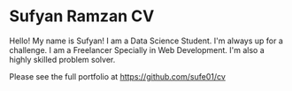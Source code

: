 # Sufyan Ramzan CV

Hello! My name is Sufyan! I am a Data Science Student. I'm always up for a challenge. I am a Freelancer Specially in Web Development. I'm also a highly skilled problem solver.

Please see the full portfolio at https://github.com/sufe01/cv
